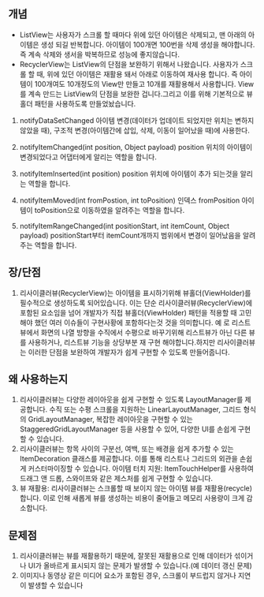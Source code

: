 ## 개념
* ListView는 사용자가 스크롤 할 때마다 위에 있던 아이템은 삭제되고, 
맨 아래의 아이템은 생성 되길 반복합니다.
아이템이 100개면 100번을 삭제 생성을 해야합니다.
즉 계속 삭제와 생서을 박복하므로 성능에 좋지않습니다.
* RecyclerView는 ListView의 단점을 보완하기 위해서 나왔습니다.
사용자가 스크롤 할 때, 위에 있던 아이템은 재활용 돼서 아래로 이동하여 재사용 합니다.
즉 아이템이 100개여도 10개정도의 View만 만들고 10개를 재활용해서 사용합니다.
View를 계속 만드는 ListView의 단점을 보완한 겁니다.그리고 이를 위해 기본적으로 뷰홀더 패턴을 사용하도록 만들었놨습니다.
1. notifyDataSetChanged
아이템 변경(데이터가 업데이트 되었지만 위치는 변하지 않았을 때), 구조적 변경(아이템간에 삽입, 삭제, 이동이 일어났을 때)에 사용한다.

2. notifyItemChanged(int position, Object payload)
position 위치의 아이템이 변경되었다고 어댑터에게 알리는 역할을 합니다.
3. notifyItemInserted(int position)
position 위치에 아이템이 추가 되는것을 알리는 역할을 합니다.

4. notifyItemMoved(int fromPostion, int toPosition)
인덱스 fromPosition 아이템이 toPosition으로 이동하였을 알려주는 역할을 합니다.

5. notifyItemRangeChanged(int positionStart, int itemCount, Object payload)
positionStart부터 itemCount개까지 범위에서 변경이 일어났음을 알려주는 역할을 합니다.

## 장/단점
1. 리사이클러뷰(RecyclerView)는 아이템을 표시하기위해 뷰홀더(ViewHolder)를 필수적으로 생성하도록 되어있습니다. 이는 단순 리사이클러뷰(RecyclerView)에 포함된 요소임을 넘어 개발자가 직접 뷰홀더(ViewHolder) 패턴을 적용할 때 고민해야 했던 여러 이슈들이 구현사황에 포함하다는것 것을 의미합니다. 예 로 리스트뷰에서 화면의 나열 방향을 수직에서 수평으로 바꾸기위해 리스트뷰가 아닌 다른 뷰를 사용하거나, 리스트뷰 기능을 상당부분 재 구현 해야합니다.하지만 리사이클러뷰는 이러한 단점을 보완하여 개발자가 쉽게 구현할 수 있도록 만들어줍니다.


## 왜 사용하는지
1. 리사이클러뷰는 다양한 레이아웃을 쉽게 구현할 수 있도록 LayoutManager를 제공합니다. 수직 또는 수평 스크롤을 지원하는 LinearLayoutManager, 그리드 형식의 GridLayoutManager, 복잡한 레이아웃을 구현할 수 있는 StaggeredGridLayoutManager 등을 사용할 수 있어, 다양한 UI를 손쉽게 구현할 수 있습니다.
2.  리사이클러뷰는 항목 사이의 구분선, 여백, 또는 배경을 쉽게 추가할 수 있는 ItemDecoration 클래스를 제공합니다. 이를 통해 리스트나 그리드의 외관을 손쉽게 커스터마이징할 수 있습니다.
아이템 터치 지원: ItemTouchHelper를 사용하여 드래그 앤 드롭, 스와이프와 같은 제스처를 쉽게 구현할 수 있습니다.
3. 뷰 재활용: 리사이클러뷰는 스크롤할 때 보이지 않는 아이템 뷰를 재활용(recycle)합니다. 이로 인해 새롭게 뷰를 생성하는 비용이 줄어들고 메모리 사용량이 크게 감소합니다.
## 문제점
1. 리사이클러뷰는 뷰를 재활용하기 때문에, 잘못된 재활용으로 인해 데이터가 섞이거나 UI가 올바르게 표시되지 않는 문제가 발생할 수 있습니다.(예 데이터 갱신 문제)
2. 이미지나 동영상 같은 미디어 요소가 포함된 경우, 스크롤이 부드럽지 않거나 지연이 발생할 수 있습니다


 
